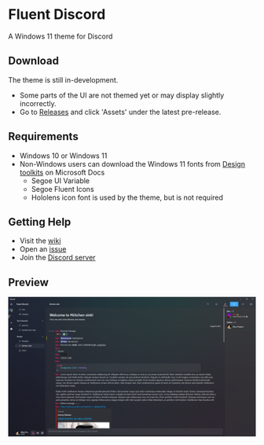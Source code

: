 # Fluent Discord
A Windows 11 theme for Discord

## Download
The theme is still in-development.
* Some parts of the UI are not themed yet or may display slightly incorrectly.
* Go to [Releases](https://github.com/TakosThings/Fluent-Discord/releases/latest) and click 'Assets' under the latest pre-release.

## Requirements
* Windows 10 or Windows 11
* Non-Windows users can download the Windows 11 fonts from [Design toolkits](https://docs.microsoft.com/en-gb/windows/apps/design/downloads/#fonts) on Microsoft Docs
  * Segoe UI Variable
  * Segoe Fluent Icons
  * Hololens icon font is used by the theme, but is not required

## Getting Help
* Visit the [wiki](https://github.com/TakosThings/Fluent-Discord/wiki)
* Open an [issue](https://github.com/TakosThings/Fluent-Discord/issues)
* Join the [Discord server](https://discord.gg/ZYrCacRuez)

## Preview
![Preview](/images/ui-0.0.3.png)
